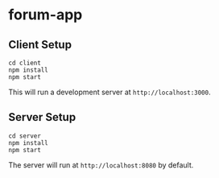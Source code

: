 # forum-app

## Client Setup

```
cd client
npm install
npm start
```

This will run a development server at `http://localhost:3000`.

## Server Setup

```
cd server
npm install
npm start
```

The server will run at `http://localhost:8080` by default.
